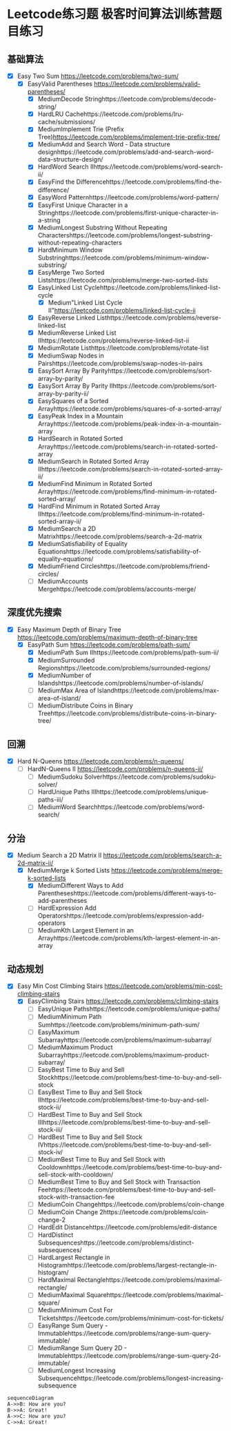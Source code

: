 # Leetcode练习题 极客时间算法训练营题目练习

## 基础算法
- [x] Easy	Two Sum	https://leetcode.com/problems/two-sum/
  - [x] EasyValid Parentheses	https://leetcode.com/problems/valid-parentheses/
    - [x] MediumDecode Stringhttps://leetcode.com/problems/decode-string/
    - [x] HardLRU Cachehttps://leetcode.com/problems/lru-cache/submissions/
    - [x] MediumImplement Trie (Prefix Tree)https://leetcode.com/problems/implement-trie-prefix-tree/
    - [x] MediumAdd and Search Word - Data structure designhttps://leetcode.com/problems/add-and-search-word-data-structure-design/
    - [x] HardWord Search IIhttps://leetcode.com/problems/word-search-ii/
    - [x] EasyFind the Differencehttps://leetcode.com/problems/find-the-difference/
    - [x] EasyWord Patternhttps://leetcode.com/problems/word-pattern/
    - [x] EasyFirst Unique Character in a Stringhttps://leetcode.com/problems/first-unique-character-in-a-string
    - [x] MediumLongest Substring Without Repeating Charactershttps://leetcode.com/problems/longest-substring-without-repeating-characters
    - [x] HardMinimum Window Substringhttps://leetcode.com/problems/minimum-window-substring/
    - [x] EasyMerge Two Sorted Listshttps://leetcode.com/problems/merge-two-sorted-lists
    - [x] EasyLinked List Cyclehttps://leetcode.com/problems/linked-list-cycle
      - [x] Medium"Linked List Cycle II"https://leetcode.com/problems/linked-list-cycle-ii
    - [x] EasyReverse Linked Listhttps://leetcode.com/problems/reverse-linked-list
    - [x] MediumReverse Linked List IIhttps://leetcode.com/problems/reverse-linked-list-ii
    - [x] MediumRotate Listhttps://leetcode.com/problems/rotate-list
    - [x] MediumSwap Nodes in Pairshttps://leetcode.com/problems/swap-nodes-in-pairs
    - [x] EasySort Array By Parityhttps://leetcode.com/problems/sort-array-by-parity/
    - [x] EasySort Array By Parity IIhttps://leetcode.com/problems/sort-array-by-parity-ii/
    - [x] EasySquares of a Sorted Arrayhttps://leetcode.com/problems/squares-of-a-sorted-array/
    - [x] EasyPeak Index in a Mountain Arrayhttps://leetcode.com/problems/peak-index-in-a-mountain-array
    - [x] HardSearch in Rotated Sorted Arrayhttps://leetcode.com/problems/search-in-rotated-sorted-array
    - [x] MediumSearch in Rotated Sorted Array IIhttps://leetcode.com/problems/search-in-rotated-sorted-array-ii/
    - [x] MediumFind Minimum in Rotated Sorted Arrayhttps://leetcode.com/problems/find-minimum-in-rotated-sorted-array/
    - [x] HardFind Minimum in Rotated Sorted Array IIhttps://leetcode.com/problems/find-minimum-in-rotated-sorted-array-ii/
    - [x] MediumSearch a 2D Matrixhttps://leetcode.com/problems/search-a-2d-matrix
    - [x] MediumSatisfiability of Equality Equationshttps://leetcode.com/problems/satisfiability-of-equality-equations/
    - [x] MediumFriend Circleshttps://leetcode.com/problems/friend-circles/
    - [ ] MediumAccounts Mergehttps://leetcode.com/problems/accounts-merge/
## 深度优先搜索
- [x] Easy	Maximum Depth of Binary Tree	https://leetcode.com/problems/maximum-depth-of-binary-tree
  - [x] EasyPath Sum	https://leetcode.com/problems/path-sum/
    - [x] MediumPath Sum IIhttps://leetcode.com/problems/path-sum-ii/
    - [x] MediumSurrounded Regionshttps://leetcode.com/problems/surrounded-regions/
    - [x] MediumNumber of Islandshttps://leetcode.com/problems/number-of-islands/
    - [ ] MediumMax Area of Islandhttps://leetcode.com/problems/max-area-of-island/
    - [ ] MediumDistribute Coins in Binary Treehttps://leetcode.com/problems/distribute-coins-in-binary-tree/

## 回溯
- [x] Hard	N-Queens	https://leetcode.com/problems/n-queens/
  - [ ] HardN-Queens II	https://leetcode.com/problems/n-queens-ii/
    - [ ] MediumSudoku Solverhttps://leetcode.com/problems/sudoku-solver/
    - [ ] HardUnique Paths IIIhttps://leetcode.com/problems/unique-paths-iii/
    - [ ] MediumWord Searchhttps://leetcode.com/problems/word-search/

## 分治
- [x] Medium	Search a 2D Matrix II	https://leetcode.com/problems/search-a-2d-matrix-ii/
  - [x] MediumMerge k Sorted Lists	https://leetcode.com/problems/merge-k-sorted-lists
    - [x] MediumDifferent Ways to Add Parentheseshttps://leetcode.com/problems/different-ways-to-add-parentheses
    - [ ] HardExpression Add Operatorshttps://leetcode.com/problems/expression-add-operators
    - [ ] MediumKth Largest Element in an Arrayhttps://leetcode.com/problems/kth-largest-element-in-an-array

## 动态规划
- [x] Easy	Min Cost Climbing Stairs	https://leetcode.com/problems/min-cost-climbing-stairs
  - [x] EasyClimbing Stairs	https://leetcode.com/problems/climbing-stairs
    - [ ] EasyUnique Pathshttps://leetcode.com/problems/unique-paths/
    - [ ] MediumMinimum Path Sumhttps://leetcode.com/problems/minimum-path-sum/
    - [ ] EasyMaximum Subarrayhttps://leetcode.com/problems/maximum-subarray/
    - [ ] MediumMaximum Product Subarrayhttps://leetcode.com/problems/maximum-product-subarray/
    - [ ] EasyBest Time to Buy and Sell Stockhttps://leetcode.com/problems/best-time-to-buy-and-sell-stock
    - [ ] EasyBest Time to Buy and Sell Stock IIhttps://leetcode.com/problems/best-time-to-buy-and-sell-stock-ii/
    - [ ] HardBest Time to Buy and Sell Stock IIIhttps://leetcode.com/problems/best-time-to-buy-and-sell-stock-iii/
    - [ ] HardBest Time to Buy and Sell Stock IVhttps://leetcode.com/problems/best-time-to-buy-and-sell-stock-iv/
    - [ ] MediumBest Time to Buy and Sell Stock with Cooldownhttps://leetcode.com/problems/best-time-to-buy-and-sell-stock-with-cooldown/
    - [ ] MediumBest Time to Buy and Sell Stock with Transaction Feehttps://leetcode.com/problems/best-time-to-buy-and-sell-stock-with-transaction-fee
    - [ ] MediumCoin Changehttps://leetcode.com/problems/coin-change
    - [ ] MediumCoin Change 2https://leetcode.com/problems/coin-change-2
    - [ ] HardEdit Distancehttps://leetcode.com/problems/edit-distance
    - [ ] HardDistinct Subsequenceshttps://leetcode.com/problems/distinct-subsequences/
    - [ ] HardLargest Rectangle in Histogramhttps://leetcode.com/problems/largest-rectangle-in-histogram/
    - [ ] HardMaximal Rectanglehttps://leetcode.com/problems/maximal-rectangle/
    - [ ] MediumMaximal Squarehttps://leetcode.com/problems/maximal-square/
    - [ ] MediumMinimum Cost For Ticketshttps://leetcode.com/problems/minimum-cost-for-tickets/
    - [ ] EasyRange Sum Query - Immutablehttps://leetcode.com/problems/range-sum-query-immutable/
    - [ ] MediumRange Sum Query 2D - Immutablehttps://leetcode.com/problems/range-sum-query-2d-immutable/
    - [ ] MediumLongest Increasing Subsequencehttps://leetcode.com/problems/longest-increasing-subsequence

```
sequenceDiagram
A->>B: How are you?
B->>A: Great!
A->>C: How are you?
C->>A: Great!
```